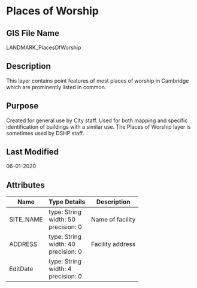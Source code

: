 # Places of Worship
## GIS File Name
LANDMARK_PlacesOfWorship
## Description
<DIV STYLE="text-align:Left;"><DIV><DIV><P><SPAN>This layer contains point features of most places of worship in Cambridge which are prominently listed in common.</SPAN></P></DIV></DIV></DIV>

## Purpose
Created for general use by City staff. Used for both mapping and specific identification of buildings with a similar use. The Places of Worship layer is sometimes used by DSHP staff.
## Last Modified
06-01-2020
## Attributes
|Name|Type Details|Description|
|----|------------|-----------|
|SITE_NAME|type: String<br/>width: 50<br/>precision: 0|Name of facility|
|ADDRESS|type: String<br/>width: 40<br/>precision: 0|Facility address|
|EditDate|type: String<br/>width: 4<br/>precision: 0||
